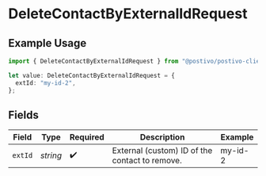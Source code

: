 # DeleteContactByExternalIdRequest

## Example Usage

```typescript
import { DeleteContactByExternalIdRequest } from "@postivo/postivo-client/models/operations";

let value: DeleteContactByExternalIdRequest = {
  extId: "my-id-2",
};
```

## Fields

| Field                                          | Type                                           | Required                                       | Description                                    | Example                                        |
| ---------------------------------------------- | ---------------------------------------------- | ---------------------------------------------- | ---------------------------------------------- | ---------------------------------------------- |
| `extId`                                        | *string*                                       | :heavy_check_mark:                             | External (custom) ID of the contact to remove. | my-id-2                                        |